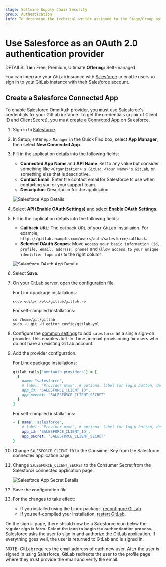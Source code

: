 ```yaml
---
stage: Software Supply Chain Security
group: Authentication
info: To determine the technical writer assigned to the Stage/Group associated with this page, see https://handbook.gitlab.com/handbook/product/ux/technical-writing/#assignments
---
```


# Use Salesforce as an OAuth 2.0 authentication provider

DETAILS:
**Tier:** Free, Premium, Ultimate
**Offering:** Self-managed

You can integrate your GitLab instance with [Salesforce](https://www.salesforce.com/) to enable users to sign in to your GitLab instance with their Salesforce account.

## Create a Salesforce Connected App

To enable Salesforce OmniAuth provider, you must use Salesforce's credentials for your GitLab instance.
To get the credentials (a pair of Client ID and Client Secret), you must [create a Connected App](https://help.salesforce.com/s/articleView?language=en_US&id=sf.connected_app_create.htm&type=5) on Salesforce.

1. Sign in to [Salesforce](https://login.salesforce.com/).

1. In Setup, enter `App Manager` in the Quick Find box, select **App Manager**, then select **New Connected App**.

1. Fill in the application details into the following fields:
   - **Connected App Name** and **API Name**: Set to any value but consider something like `<Organization>'s GitLab`, `<Your Name>'s GitLab`, or something else that is descriptive.
   - **Contact Email**: Enter the contact email for Salesforce to use when contacting you or your support team.
   - **Description**: Description for the application.

   ![Salesforce App Details](img/salesforce_app_details_v11_11.png)

1. Select **API (Enable OAuth Settings)** and select **Enable OAuth Settings**.
1. Fill in the application details into the following fields:
   - **Callback URL**: The callback URL of your GitLab installation. For example, `https://gitlab.example.com/users/auth/salesforce/callback`.
   - **Selected OAuth Scopes**: Move `Access your basic information (id, profile, email, address, phone)` and `Allow access to your unique identifier (openid)` to the right column.

   ![Salesforce OAuth App Details](img/salesforce_oauth_app_details_v11_11.png)

1. Select **Save**.

1. On your GitLab server, open the configuration file.

   For Linux package installations:

   ```shell
   sudo editor /etc/gitlab/gitlab.rb
   ```

   For self-compiled installations:

   ```shell
   cd /home/git/gitlab
   sudo -u git -H editor config/gitlab.yml
   ```

1. Configure the [common settings](omniauth.md#configure-common-settings)
   to add `salesforce` as a single sign-on provider. This enables Just-In-Time
   account provisioning for users who do not have an existing GitLab account.

1. Add the provider configuration.

   For Linux package installations:

   ```ruby
   gitlab_rails['omniauth_providers'] = [
     {
       name: "salesforce",
       # label: "Provider name", # optional label for login button, defaults to "Salesforce"
       app_id: "SALESFORCE_CLIENT_ID",
       app_secret: "SALESFORCE_CLIENT_SECRET"
     }
   ]
   ```

   For self-compiled installations:

   ```yaml
   - { name: 'salesforce',
       # label: 'Provider name', # optional label for login button, defaults to "Salesforce"
       app_id: 'SALESFORCE_CLIENT_ID',
       app_secret: 'SALESFORCE_CLIENT_SECRET'
   }
   ```

1. Change `SALESFORCE_CLIENT_ID` to the Consumer Key from the Salesforce connected application page.
1. Change `SALESFORCE_CLIENT_SECRET` to the Consumer Secret from the Salesforce connected application page.

   ![Salesforce App Secret Details](img/salesforce_app_secret_details_v11_11.png)

1. Save the configuration file.

1. For the changes to take effect:
   - If you installed using the Linux package, [reconfigure GitLab](../administration/restart_gitlab.md#reconfigure-a-linux-package-installation).
   - If you self-compiled your installation, [restart GitLab](../administration/restart_gitlab.md#self-compiled-installations).

On the sign in page, there should now be a Salesforce icon below the regular sign in form.
Select the icon to begin the authentication process. Salesforce asks the user to sign in and authorize the GitLab application.
If everything goes well, the user is returned to GitLab and is signed in.

NOTE:
GitLab requires the email address of each new user. After the user is signed in
using Salesforce, GitLab redirects the user to the profile page where they must
provide the email and verify the email.
